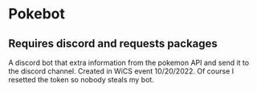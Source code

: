 # Pokebot
## Requires **discord** and requests **packages**
A discord bot that extra information from the pokemon API and send it to the discord channel. Created in WiCS event 10/20/2022. Of course I resetted the token so nobody steals my bot.
